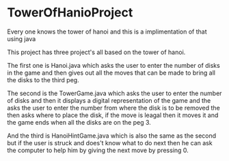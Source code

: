 TowerOfHanioProject
===================

Every one knows the tower of hanoi and this is a implimentation of that using java

This project has three project's all based on the tower of hanoi.

The first one is Hanoi.java which asks the user to enter the number of disks in the game and then gives out all the moves 
that can be made to bring all the disks to the third peg.

The second is the TowerGame.java which asks the user to enter the number of disks and then it displays a digital
representation of the game and the asks the user to enter the number from where the disk is to be removed the then asks
where to place the disk, if the move is leagal then it moves it and the game ends when all the disks are on the peg 3.

And the third is HanoiHintGame.java which is also the same as the second but if the user is struck and does't know what
to do next then he can ask the computer to help him by giving the next move by pressing 0.
